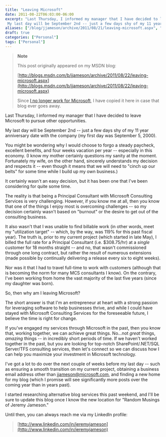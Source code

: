 ```yaml
---
title: "Leaving Microsoft"
date: 2011-08-22T06:03:00-06:00
excerpt: "Last Thursday, I informed my manager that I have decided to leave Microsoft to pursue other opportunities. 
 My last day will be September 2nd -- just a few days shy of my 11 year anniversary date with the company (my first day was September 5, 2000..."
aliases: ["/blog/jjameson/archive/2011/08/21/leaving-microsoft.aspx", "/blog/jjameson/archive/2011/08/22/leaving-microsoft.aspx"]
draft: true
categories: ["Personal"]
tags: ["Personal"]
---
```


> **Note**
>
> This post originally appeared on my MSDN blog:
>
> [http://blogs.msdn.com/b/jjameson/archive/2011/08/22/leaving-microsoft.aspx](http://blogs.msdn.com/b/jjameson/archive/2011/08/22/leaving-microsoft.aspx)
>
> Since [I no longer work for Microsoft](/blog/jjameson/2011/09/02/last-day-with-microsoft), I have copied it here in case that blog                 ever goes away.

Last Thursday, I informed my manager that I have decided to leave Microsoft to pursue         other opportunities.

My last day will be September 2nd -- just a few days shy of my 11 year anniversary         date with the company (my first day was September 5, 2000).

You might be wondering why I would choose to forgo a steady paycheck, excellent         benefits, and four weeks vacation per year -- especially in this economy. (I know         my mother certainly questions my sanity at the moment. Fortunately my wife, on the         other hand, sincerely understands my decision and respects it -- even though it         means that we will need to "cinch up our belts" for some time while I build up my         own business.)

It certainly wasn't an easy decision, but it has been one that I've been considering         for quite some time.

The reality is that being a Principal Consultant with Microsoft Consulting Services         is very challenging. However, if you know me at all, then you know that one of the         things I enjoy most is overcoming challenges -- so my decision certainly wasn't         based on "burnout" or the desire to get out of the consulting business.

It also wasn't that I was unable to find billable work (in other words, meet my         "utilization target" -- which, by the way, was 119% for this past fiscal year).         The truth is, prior to my current project (which started in late May), I billed         the full rate for a Principal Consultant (i.e. $308.75/hr) at a *single*         customer for 18 months straight -- and no, that wasn't commissioned through one         long contract, but rather the result of numerous extensions (made possible by continually         delivering a release every six to eight weeks).

Nor was it that I had to travel full-time to work with customers (although that         is becoming the norm for many MCS consultants I know). On the contrary, I've been         working from home the vast majority of the last five years (since my daughter was         born).

So, then why am I leaving Microsoft?

The short answer is that I'm an entrepreneur at heart with a strong passion for         leveraging software to help businesses thrive, and while I could have stayed with         Microsoft Consulting Services for the foreseeable future, I believe the time is         right for change.

If you've engaged my services through Microsoft in the past, then you know that,         working together, we can achieve great things. No...not *great* things, *amazing*         things -- in incredibly short periods of time. If we haven't worked together in         the past, but you are looking for top-notch SharePoint/.NET/SQL Server/TFS consulting         services, then let's connect so we can discuss how I can help you maximize your         investment in Microsoft technology.

I've got a lot to do over the next couple of weeks before my last day -- such as         ensuring a smooth transition on my current project, obtaining a business email address         other than [jjameson@microsoft.com](mailto:jjameson@microsoft.com), and         finding a new home for my blog (which I promise will see significantly more posts         over the coming year than in years past).

I started researching alternative blog services this past weekend, and I'll be sure         to update this blog once I know the new location for "Random Musings of Jeremy Jameson."

Until then, you can always reach me via my LinkedIn profile:

> [http://www.linkedin.com/in/jeremyjameson](http://www.linkedin.com/in/jeremyjameson)


